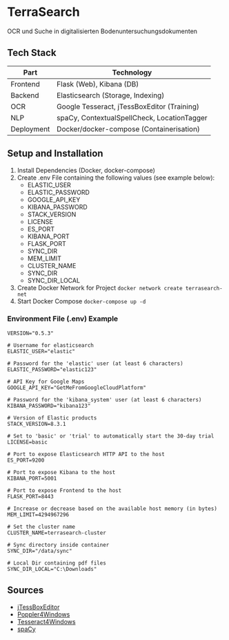 # TerraSearch

OCR und Suche in digitalisierten Bodenuntersuchungsdokumenten

## Tech Stack

| Part       | Technology                                  |
|------------|---------------------------------------------|
| Frontend   | Flask (Web), Kibana (DB)                    |
| Backend    | Elasticsearch (Storage, Indexing)           |
| OCR        | Google Tesseract, jTessBoxEditor (Training) |
| NLP        | spaCy, ContextualSpellCheck, LocationTagger |      
| Deployment | Docker/docker-compose (Containerisation)    |

## Setup and Installation

1. Install Dependencies (Docker, docker-compose)
2. Create .env File containing the following values (see example below):
    * ELASTIC_USER
    * ELASTIC_PASSWORD
    * GOOGLE_API_KEY
    * KIBANA_PASSWORD
    * STACK_VERSION
    * LICENSE
    * ES_PORT
    * KIBANA_PORT
    * FLASK_PORT
    * SYNC_DIR
    * MEM_LIMIT
    * CLUSTER_NAME
    * SYNC_DIR
    * SYNC_DIR_LOCAL
3. Create Docker Network for Project `docker network create terrasearch-net`
4. Start Docker Compose `docker-compose up -d`

### Environment File (.env) Example

```
VERSION="0.5.3"

# Username for elasticsearch
ELASTIC_USER="elastic"

# Password for the 'elastic' user (at least 6 characters)
ELASTIC_PASSWORD="elastic123"

# API Key for Google Maps
GOOGLE_API_KEY="GetMeFromGoogleCloudPlatform"

# Password for the 'kibana_system' user (at least 6 characters)
KIBANA_PASSWORD="kibana123"

# Version of Elastic products
STACK_VERSION=8.3.1

# Set to 'basic' or 'trial' to automatically start the 30-day trial
LICENSE=basic

# Port to expose Elasticsearch HTTP API to the host
ES_PORT=9200

# Port to expose Kibana to the host
KIBANA_PORT=5001

# Port to expose Frontend to the host
FLASK_PORT=8443

# Increase or decrease based on the available host memory (in bytes)
MEM_LIMIT=4294967296

# Set the cluster name
CLUSTER_NAME=terrasearch-cluster

# Sync directory inside container
SYNC_DIR="/data/sync"

# Local Dir containing pdf files
SYNC_DIR_LOCAL="C:\Downloads"
```

## Sources

* [jTessBoxEditor](https://github.com/nguyenq/jTessBoxEditor)
* [Poppler4Windows](https://blog.alivate.com.au/poppler-windows/)
* [Tesseract4Windows](https://github.com/UB-Mannheim/tesseract/wiki)
* [spaCy](https://spacy.io/usage)
